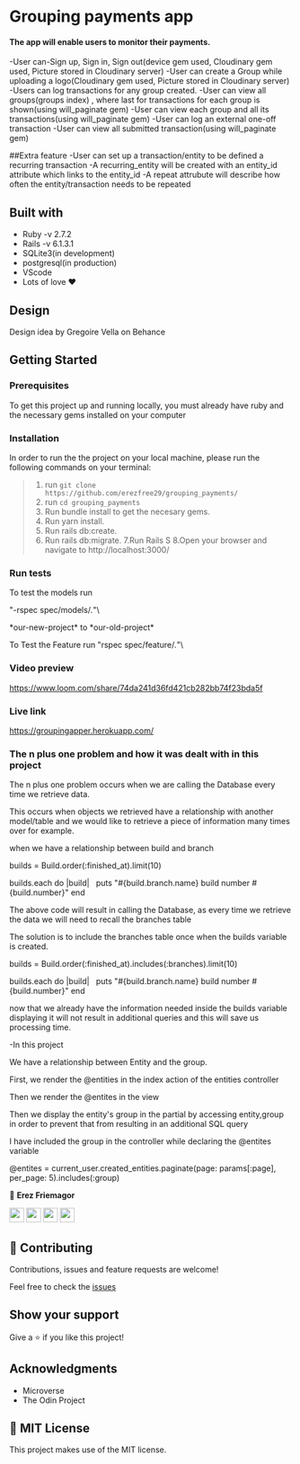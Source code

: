 # Grouping payments app

#### The app will enable users to monitor their payments.

-User can-Sign up, Sign in, Sign out(device gem used, Cloudinary gem used, Picture stored in Cloudinary server)
-User can create a Group while uploading a logo(Cloudinary gem used, Picture stored in Cloudinary server)
-Users can log transactions for any group created.
-User can view all groups(groups index) , where last for transactions for each group is shown(using will_paginate gem)
-User can view each group and all its transactions(using will_paginate gem)
-User can log an external one-off transaction
-User can view all submitted transaction(using will_paginate gem)

##Extra feature
-User can set up a transaction/entity to be defined a recurring transaction 
-A recurring_entity will be created with an entity_id attribute which links to the entity_id
-A repeat attrubute will describe how often the entity/transaction needs to be repeated 


## Built with

- Ruby -v 2.7.2
- Rails -v 6.1.3.1
- SQLite3(in development)
- postgresql(in production)
- VScode
- Lots of love :heart:

## Design
Design idea by Gregoire Vella on Behance

## Getting Started

### Prerequisites

To get this project up and running locally, you must already have ruby and the necessary gems installed on your computer

### Installation

In order to run the the project on your local machine, please run the following commands on your terminal:

> 1. run `git clone https://github.com/erezfree29/grouping_payments/`
> 2. run `cd grouping_payments`
> 3. Run bundle install to get the necesary gems.
> 4. Run yarn install.
> 5. Run rails db:create.
> 6. Run rails db:migrate.
> 7.Run Rails S
> 8.Open your browser and navigate to http://localhost:3000/

### Run tests
To test the models run

\"-rspec spec/models/*.*"\

\*our-new-project\* to \*our-old-project\*

To Test the Feature run
\"rspec spec/feature/*.*"\

### Video preview
https://www.loom.com/share/74da241d36fd421cb282bb74f23bda5f

### Live link
https://groupingapper.herokuapp.com/

### The n plus one problem and how it was dealt with in this project

The n plus one problem occurs when we are calling the Database every time we retrieve data.

This occurs when objects we retrieved have a relationship with another model/table and we would like to retrieve a piece of information many times over for example.

when we have a relationship between build and branch

builds = Build.order(:finished_at).limit(10)

builds.each do |build|
  puts "#{build.branch.name} build number #{build.number}"
end

The above code will result in calling the Database, as every time we retrieve the data we will need to recall the branches table 

The solution is to include the branches table once when the builds variable is created.

builds = Build.order(:finished_at).includes(:branches).limit(10)

builds.each do |build|
  puts "#{build.branch.name} build number #{build.number}"
end

now that we already have the information needed inside the builds variable displaying it will not result in additional queries and this will
save us processing time.

-In this project 

We have a relationship between Entity and the group.

First, we render the @entities in the index action of the entities controller 

Then we render the @entites in the view

Then we display the entity's group in the partial by accessing entity,group in order to prevent that from resulting in an additional SQL query 

I have included the group in the controller while declaring the @entites variable 

@entites = current_user.created_entities.paginate(page: params[:page], per_page: 5).includes(:group)


 👤 **Erez Friemagor**
 
[<code><img height="26" src="https://cdn.iconscout.com/icon/free/png-256/github-153-675523.png"></code>](https://github.com/erezfree29)
[<code><img height="26" src="https://upload.wikimedia.org/wikipedia/sco/thumb/9/9f/Twitter_bird_logo_2012.svg/1200px-Twitter_bird_logo_2012.svg.png"></code>](https://twitter.com/friemagor?lang=en)
[<code><img height="26" src="https://upload.wikimedia.org/wikipedia/commons/thumb/c/c9/Linkedin.svg/1200px-Linkedin.svg.png"></code>](https://www.linkedin.com/in/erez-friemagor/?originalSubdomain=uk)
 <a href="mailto:erezfree29@gmail.com?subject=Hey Erez!"><img height="26" src="https://cdn.worldvectorlogo.com/logos/official-gmail-icon-2020-.svg"></a>

## 🤝 Contributing

Contributions, issues and feature requests are welcome!

Feel free to check the [issues](https://github.com/erezfree29/grouping_payments/issues)

## Show your support

Give a ⭐️ if you like this project!

## Acknowledgments

- Microverse
- The Odin Project

## 📝 MIT License

This project makes use of the MIT license.

